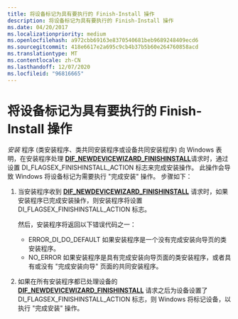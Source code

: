 ```yaml
---
title: 将设备标记为具有要执行的 Finish-Install 操作
description: 将设备标记为具有要执行的 Finish-Install 操作
ms.date: 04/20/2017
ms.localizationpriority: medium
ms.openlocfilehash: a972cbb69163e8370540681beb9689248409ecd6
ms.sourcegitcommit: 418e6617e2a695c9cb4b37b5b60e264760858acd
ms.translationtype: MT
ms.contentlocale: zh-CN
ms.lasthandoff: 12/07/2020
ms.locfileid: "96816665"
---
```

# <a name="marking-a-device-as-having-a-finish-install-action-to-perform"></a>将设备标记为具有要执行的 Finish-Install 操作


*安装* 程序 (类安装程序、类共同安装程序或设备共同安装程序) 向 Windows 表明，在安装程序处理 [**DIF_NEWDEVICEWIZARD_FINISHINSTALL**](./dif-newdevicewizard-finishinstall.md)请求时，通过设置 DI_FLAGSEX_FINISHINSTALL_ACTION 标志来完成安装操作。 此操作会导致 Windows 将设备标记为需要执行 "完成安装" 操作。 步骤如下：

1.  当安装程序收到 [**DIF_NEWDEVICEWIZARD_FINISHINSTALL**](./dif-newdevicewizard-finishinstall.md) 请求时，如果安装程序已完成安装操作，则安装程序将设置 DI_FLAGSEX_FINISHINSTALL_ACTION 标志。

    然后，安装程序将返回以下错误代码之一：

    -   ERROR_DI_DO_DEFAULT 如果安装程序是一个没有完成安装向导页的类安装程序。
    -   NO_ERROR 如果安装程序是具有完成安装向导页面的类安装程序，或者具有或没有 "完成安装向导" 页面的共同安装程序。

2.  如果在所有安装程序都已处理设备的 [**DIF_NEWDEVICEWIZARD_FINISHINSTALL**](./dif-newdevicewizard-finishinstall.md) 请求之后为设备设置了 DI_FLAGSEX_FINISHINSTALL_ACTION 标志，则 Windows 将标记设备，以执行 "完成安装" 操作。

 

